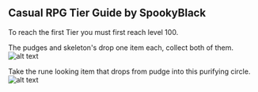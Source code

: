 ## Casual RPG Tier Guide by SpookyBlack

To reach the first Tier you must first reach level 100.

The pudges and skeleton's drop one item each, collect both of them.
![alt text](https://i.gyazo.com/a109f5e9de70142b66c21d6bce8c54df.png)

Take the rune looking item that drops from pudge into this purifying circle.
![alt text](https://i.gyazo.com/77a7901433a97d226dbb0aeb3a8ce8c6.jpg)
